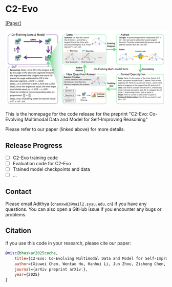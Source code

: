 # C2-Evo

[[Paper]](https://www.arxiv.org/abs/)

<div align="center">
  <img src="assets/teaser.png" alt="PruLong Teaser" width="800">
</div>

This is the homepage for the code release for the preprint "C2-Evo: Co-Evolving Multimodal Data and Model for Self-Improving Reasoning"

Please refer to our paper (linked above) for more details.

## Release Progress

- [ ] C2-Evo training code
- [ ] Evaluation code for C2-Evo
- [ ] Trained model checkpoints and data
- [ ] ...

## Contact

Please email Adithya (`chenxw83@mail2.sysu.edu.cn`) if you have any questions.
You can also open a GitHub issue if you encounter any bugs or problems.

## Citation

If you use this code in your research, please cite our paper:

```bibtex
@misc{bhaskar2025cache,
    title={C2-Evo: Co-Evolving Multimodal Data and Model for Self-Improving Reasoning}, 
    author={Xiuwei Chen, Wentao Hu, Hanhui Li, Jun Zhou, Zisheng Chen, Meng Cao, Yihan Zeng, Kui Zhang, Yu-jie Yuan, Jianhua Han, Hang Xu, Xiaodan Liang},
    journal={arXiv preprint arXiv:},
    year={2025}
}
```

